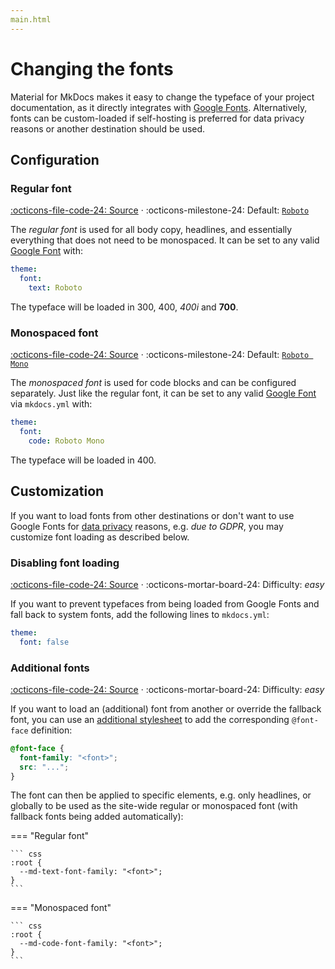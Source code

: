 ```yaml
---
main.html
---
```


# Changing the fonts

Material for MkDocs makes it easy to change the typeface of your project
documentation, as it directly integrates with [Google Fonts][1]. Alternatively,
fonts can be custom-loaded if self-hosting is preferred for data privacy reasons
or another destination should be used.

  [1]: https://fonts.google.com

## Configuration

### Regular font

[:octicons-file-code-24: Source][2] ·
:octicons-milestone-24: Default: [`Roboto`][3]

The _regular font_ is used for all body copy, headlines, and essentially
everything that does not need to be monospaced. It can be set to any
valid [Google Font][1] with:

``` yaml
theme:
  font:
    text: Roboto
```

The typeface will be loaded in 300, 400, _400i_ and __700__.

  [2]: https://github.com/squidfunk/mkdocs-material/blob/master/src/base.html
  [3]: https://fonts.google.com/specimen/Roboto

### Monospaced font

[:octicons-file-code-24: Source][2] ·
:octicons-milestone-24: Default: [`Roboto Mono`][4]

The _monospaced font_ is used for code blocks and can be configured separately.
Just like the regular font, it can be set to any valid [Google Font][1] via
`mkdocs.yml` with:

``` yaml
theme:
  font:
    code: Roboto Mono
```

The typeface will be loaded in 400.

  [4]: https://fonts.google.com/specimen/Roboto+Mono

## Customization

If you want to load fonts from other destinations or don't want to use Google
Fonts for [data privacy][5] reasons, e.g. _due to GDPR_, you may customize
font loading as described below.

### Disabling font loading

[:octicons-file-code-24: Source][2] ·
:octicons-mortar-board-24: Difficulty: _easy_

If you want to prevent typefaces from being loaded from Google Fonts and fall
back to system fonts, add the following lines to `mkdocs.yml`:

``` yaml
theme:
  font: false
```

### Additional fonts

[:octicons-file-code-24: Source][2] ·
:octicons-mortar-board-24: Difficulty: _easy_

If you want to load an (additional) font from another  or override
the fallback font, you can use an [additional stylesheet][8] to add the
corresponding `@font-face` definition:

``` css
@font-face {
  font-family: "<font>";
  src: "...";
}
```

The font can then be applied to specific elements, e.g. only headlines, or 
globally to be used as the site-wide regular or monospaced font (with fallback
fonts being added automatically):

=== "Regular font"

    ``` css
    :root {
      --md-text-font-family: "<font>";
    }
    ```

=== "Monospaced font"

    ``` css
    :root {
      --md-code-font-family: "<font>";
    }
    ```

  [5]: ../data-privacy.md
  [6]: ../customization.md#extending-the-theme
  [7]: ../customization.md#overriding-blocks
  [8]: ../customization.md#additional-stylesheets
